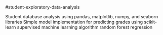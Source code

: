 #student-exploratory-data-analysis

Student database analysis using pandas, matplotlib, numpy, and seaborn libraries
Simple model implementation for predicting grades using scikit-learn supervised machine learning algorithm random forest regression
